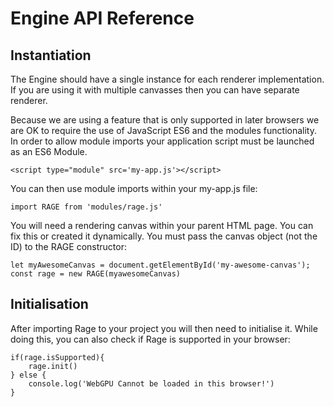 # Engine API Reference

## Instantiation

The Engine should have a single instance for each renderer implementation.  If you are using it with multiple canvasses then you can have separate renderer.

Because we are using a feature that is only supported in later browsers we are OK to require the use of JavaScript ES6 and the modules functionality.  In order to allow module imports your application script must be launched as an ES6 Module.

```
<script type="module" src='my-app.js'></script>
```

You can then use module imports within your my-app.js file:

```
import RAGE from 'modules/rage.js'
```

You will need a rendering canvas within your parent HTML page.  You can fix this or created it dynamically.  You must pass the canvas object (not the ID) to the RAGE constructor:

```
let myAwesomeCanvas = document.getElementById('my-awesome-canvas');
const rage = new RAGE(myawesomeCanvas)
```

## Initialisation

After importing Rage to your project you will then need to initialise it.  While doing this, you can also check if Rage is supported in your browser:

```
if(rage.isSupported){
    rage.init()
} else {
    console.log('WebGPU Cannot be loaded in this browser!')
}
```




